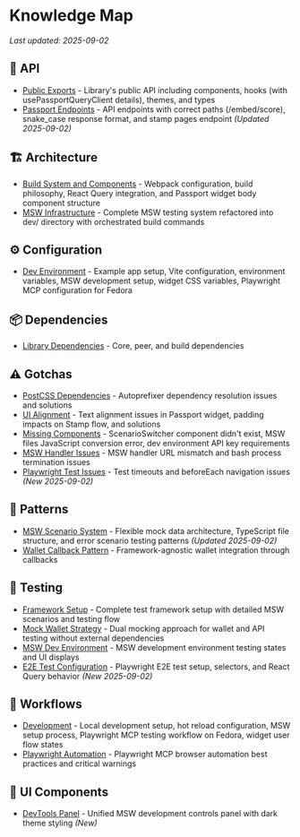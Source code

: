 # Knowledge Map

_Last updated: 2025-09-02_

## 📁 API
- [Public Exports](./api/public-exports.md) - Library's public API including components, hooks (with usePassportQueryClient details), themes, and types
- [Passport Endpoints](./api/passport-endpoints.md) - API endpoints with correct paths (/embed/score), snake_case response format, and stamp pages endpoint *(Updated 2025-09-02)*

## 🏗️ Architecture
- [Build System and Components](./architecture/build-system.md) - Webpack configuration, build philosophy, React Query integration, and Passport widget body component structure
- [MSW Infrastructure](./architecture/msw-infrastructure.md) - Complete MSW testing system refactored into dev/ directory with orchestrated build commands

## ⚙️ Configuration
- [Dev Environment](./config/dev-environment.md) - Example app setup, Vite configuration, environment variables, MSW development setup, widget CSS variables, Playwright MCP configuration for Fedora

## 📦 Dependencies
- [Library Dependencies](./dependencies/library-dependencies.md) - Core, peer, and build dependencies

## ⚠️ Gotchas
- [PostCSS Dependencies](./gotchas/postcss-dependencies.md) - Autoprefixer dependency resolution issues and solutions
- [UI Alignment](./gotchas/ui-alignment.md) - Text alignment issues in Passport widget, padding impacts on Stamp flow, and solutions
- [Missing Components](./gotchas/missing-components.md) - ScenarioSwitcher component didn't exist, MSW files JavaScript conversion error, dev environment API key requirements
- [MSW Handler Issues](./gotchas/msw-handler-issues.md) - MSW handler URL mismatch and bash process termination issues
- [Playwright Test Issues](./gotchas/playwright-test-issues.md) - Test timeouts and beforeEach navigation issues *(New 2025-09-02)*

## 🎯 Patterns
- [MSW Scenario System](./patterns/msw-scenario-system.md) - Flexible mock data architecture, TypeScript file structure, and error scenario testing patterns *(Updated 2025-09-02)*
- [Wallet Callback Pattern](./patterns/wallet-callback-pattern.md) - Framework-agnostic wallet integration through callbacks

## 🧪 Testing
- [Framework Setup](./testing/framework-setup.md) - Complete test framework setup with detailed MSW scenarios and testing flow
- [Mock Wallet Strategy](./testing/mock-wallet-strategy.md) - Dual mocking approach for wallet and API testing without external dependencies
- [MSW Dev Environment](./testing/msw-dev-environment.md) - MSW development environment testing states and UI displays
- [E2E Test Configuration](./testing/e2e-test-configuration.md) - Playwright E2E test setup, selectors, and React Query behavior *(New 2025-09-02)*

## 🔄 Workflows
- [Development](./workflows/development.md) - Local development setup, hot reload configuration, MSW setup process, Playwright MCP testing workflow on Fedora, widget user flow states
- [Playwright Automation](./workflows/playwright-automation.md) - Playwright MCP browser automation best practices and critical warnings

## 🎨 UI Components
- [DevTools Panel](./ui/devtools-panel.md) - Unified MSW development controls panel with dark theme styling *(New)*